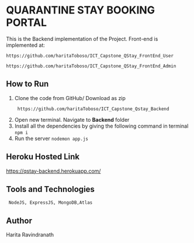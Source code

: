 # QUARANTINE STAY BOOKING PORTAL
  
   This is the Backend implementation of the Project. Front-end is implemented at:
   
    https://github.com/haritaToboso/ICT_Capstone_QStay_FrontEnd_User
    
    https://github.com/haritaToboso/ICT_Capstone_QStay_FrontEnd_Admin

## How to Run
1. Clone the code from GitHub/ Download as zip
    ````  
     https://github.com/haritaToboso/ICT_Capstone_Qstay_Backend
    ````
2. Open new terminal. Navigate to **Backend** folder
3.  Install all the dependencies by giving the following command in terminal
        ````
       npm i
        ````
4. Run the server
        ````
      nodemon app.js
        ````
        
## Heroku Hosted Link

   https://qstay-backend.herokuapp.com/
   
    
## Tools and Technologies
     NodeJS, ExpressJS, MongoDB,Atlas
     
## Author
Harita Ravindranath
